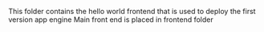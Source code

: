 This folder contains the hello world frontend that is used to deploy the first version app engine
Main front end is placed in frontend folder